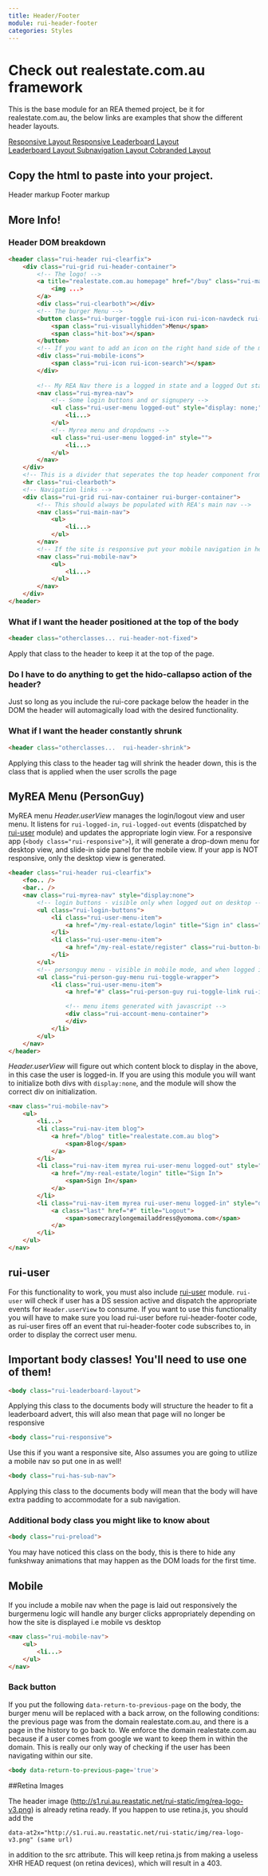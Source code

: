 ```yaml
---
title: Header/Footer
module: rui-header-footer
categories: Styles
---
```

# Check out realestate.com.au framework

This is the base module for an REA themed project, be it for realestate.com.au, the below links are examples that show 
the different header layouts.  

<div class="docs-boilerplate-links">
  <a target="_blank" href="examples-responsive.html" class="rui-button-brand">
    <span class="rui-icon rui-icon-camera"></span>
    Responsive Layout
  </a>
  <a target="_blank" href="examples-responsive-leaderboard.html" class="rui-button-brand">
    <span class="rui-icon rui-icon-camera"></span>
    Responsive Leaderboard Layout
  </a>
</div>
<div class="docs-boilerplate-links">
  <a target="_blank" href="examples-leaderboard.html" class="rui-button-basic">
    <span class="rui-icon rui-icon-camera"></span>
    Leaderboard Layout
  </a>
  <a target="_blank" href="examples-subnav.html" class="rui-button-basic">
    <span class="rui-icon rui-icon-camera"></span>
    Subnavigation Layout
  </a>
  <a target="_blank" href="examples-cobranded.html" class="rui-button-basic">
    <span class="rui-icon rui-icon-camera"></span>
    Cobranded Layout
  </a>    
</div>
     
## Copy the html to paste into your project.

<div class="docs-boilerplate-links">
  <a target="_blank" onclick="cp.getHeader()" class="rui-button-basic">
    <span class="rui-icon rui-icon-listview"></span>
    Header markup
  </a>
  <a target="_blank" onclick="cp.getFooter()" class="rui-button-basic">
    <span class="rui-icon rui-icon-listview"></span>
    Footer markup
  </a>
</div>

## More Info!


### Header DOM breakdown
``` html                   
<header class="rui-header rui-clearfix">
    <div class="rui-grid rui-header-container">
        <!-- The logo! -->
        <a title="realestate.com.au homepage" href="/buy" class="rui-main-logo">
            <img ...>
        </a>
        <div class="rui-clearboth"></div>
        <!-- The burger Menu -->
        <button class="rui-burger-toggle rui-icon rui-icon-navdeck rui-button-no-style rui-desktop">
            <span class="rui-visuallyhidden">Menu</span>
            <span class="hit-box"></span>
        </button>
        <!-- If you want to add an icon on the right hand side of the mobile nav (instead of MyREA menu), this is the container that will hold your icon (Note: MyREA markup should be removed from header) -->
        <div class="rui-mobile-icons">
            <span class="rui-icon rui-icon-search"></span>
        </div>
        
        <!-- My REA Nav there is a logged in state and a logged Out state to choose from put either in this container -->
        <nav class="rui-myrea-nav">
            <!-- Some login buttons and or signupery -->
            <ul class="rui-user-menu logged-out" style="display: none;">
                <li...>
            </ul>
            <!-- Myrea menu and dropdowns -->
            <ul class="rui-user-menu logged-in" style="">
                <li...>
            </ul>
        </nav>
    </div>
    <!-- This is a divider that seperates the top header component from the nav, it is also styled as a 1px border line when the nav is expanded in shrunk mode -->
    <hr class="rui-clearboth">
    <!-- Navigation links -->
    <div class="rui-grid rui-nav-container rui-burger-container">
        <!-- This should always be populated with REA's main nav -->
        <nav class="rui-main-nav">
            <ul>
                <li...>
            </ul>
        </nav>
        <!-- If the site is responsive put your mobile navigation in here -->
        <nav class="rui-mobile-nav">
            <ul>
                <li...>
            </ul>
        </nav>
    </div>
</header>
```


### What if I want the header positioned at the top of the body
```html
<header class="otherclasses... rui-header-not-fixed">
```

Apply that class to the header to keep it at the top of the page.

### Do I have to do anything to get the hido-callapso action of the header?

Just so long as you include the rui-core package below the header in the DOM the header will automagically load with the desired functionality.

### What if I want the header constantly shrunk
```html
<header class="otherclasses...  rui-header-shrink">
```
Applying this class to the header tag will shrink the header down, this is the class that is applied when the user scrolls the page

## MyREA Menu (PersonGuy)

MyREA menu *Header.userView* manages the login/logout view and user menu. 
It listens for `rui-logged-in`, `rui-logged-out` events (dispatched by [rui-user](https://git.realestate.com.au/rui/rui-user) module) and updates the appropriate login view.
For a responsive app (`<body class="rui-responsive">`), it will generate a drop-down menu for desktop view, and slide-in side panel for the mobile view.
If your app is NOT responsive, only the desktop view is generated.

``` html
<header class="rui-header rui-clearfix">
    <foo.. />
    <bar.. />
    <nav class="rui-myrea-nav" style="display:none">
        <!-- login buttons - visible only when logged out on desktop -->
        <ul class="rui-login-buttons">
            <li class="rui-user-menu-item">
                <a href="/my-real-estate/login" title="Sign in" class="rui-login-btn">Sign in</a>
            </li>
            <li class="rui-user-menu-item">
                <a href="/my-real-estate/register" class="rui-button-brand rui-login-btn" title="Create an account">Join</a>
            </li>
        </ul>
        <!-- personguy menu - visible in mobile mode, and when logged in on desktop -->
        <ul class="rui-person-guy-menu rui-toggle-wrapper">
            <li class="rui-user-menu-item">
                <a href="#" class="rui-person-guy rui-toggle-link rui-icon rui-icon-user-off"></a>

                <!-- menu items generated with javascript -->
                <div class="rui-account-menu-container">
                </div>
            </li>
        </ul>
    </nav>
</header>
```

*Header.userView* will figure out which content block to display in the above, in this case the user is logged-in. If you are using this module you will want to initialize both divs with `display:none`, and the module will show the correct div on initialization.

``` html
<nav class="rui-mobile-nav">
    <ul>
        <li...>
        <li class="rui-nav-item blog">
            <a href="/blog" title="realestate.com.au blog">
                <span>Blog</span>
            </a>
        </li>
        <li class="rui-nav-item myrea rui-user-menu logged-out" style="display: list-item;">
            <a href="/my-real-estate/login" title="Sign In">
                <span>Sign In</span>
            </a>
        </li>
        <li class="rui-nav-item myrea rui-user-menu logged-in" style="display: none;">
            <a class="last" href="#" title="Logout">
                <span>somecrazylongemailaddress@yomoma.com</span>
            </a>
        </li>
    </ul>
</nav>
```

## rui-user
For this functionality to work, you must also include [rui-user](https://git.realestate.com.au/rui/rui-user) module.
`rui-user` will check if user has a DS session active and dispatch the appropriate events for `Header.userView` to consume.
If you want to use this functionality you will have to make sure you load rui-user before rui-header-footer code, as rui-user fires
off an event that rui-header-footer code subscribes to, in order to display the correct user menu.

## Important body classes! You'll need to use one of them!

```html
<body class="rui-leaderboard-layout">
```
Applying this class to the documents body will structure the header to fit a leaderboard advert, this will also mean that page will no longer be responsive
```html
<body class="rui-responsive">
```
Use this if you want a responsive site, Also assumes you are going to utilize a mobile nav so put one in as well!
```html
<body class="rui-has-sub-nav">
```
Applying this class to the documents body will mean that the body will have extra padding to accommodate for a sub navigation.

### Additional body class you might like to know about
```html
<body class="rui-preload">
```
You may have noticed this class on the body, this is there to hide any funkshway animations that may happen as the DOM loads for the first time.

## Mobile
If you include a mobile nav when the page is laid out responsively the burgermenu logic will handle any burger clicks appropriately depending on how the site is displayed i.e mobile vs desktop
```html
<nav class="rui-mobile-nav">
    <ul>
        <li...>
    </ul>
</nav>
```
### Back button
If you put the following `data-return-to-previous-page` on the body, the burger menu will be replaced with a back arrow, on the following conditions:
the previous page was from the domain realestate.com.au, and there is a page in the history to go back to. We enforce the domain realestate.com.au
because if a user comes from google we want to keep them in within the domain. This is really our only way of checking if the user has been navigating
within our site.
```html
<body data-return-to-previous-page='true'>
```

##Retina Images

The header image (http://s1.rui.au.reastatic.net/rui-static/img/rea-logo-v3.png) is already retina ready.
If you happen to use retina.js, you should add the

    data-at2x="http://s1.rui.au.reastatic.net/rui-static/img/rea-logo-v3.png" (same url)

in addition to the src attribute. This will keep retina.js from making a useless XHR HEAD request (on retina devices), which will result in a 403.